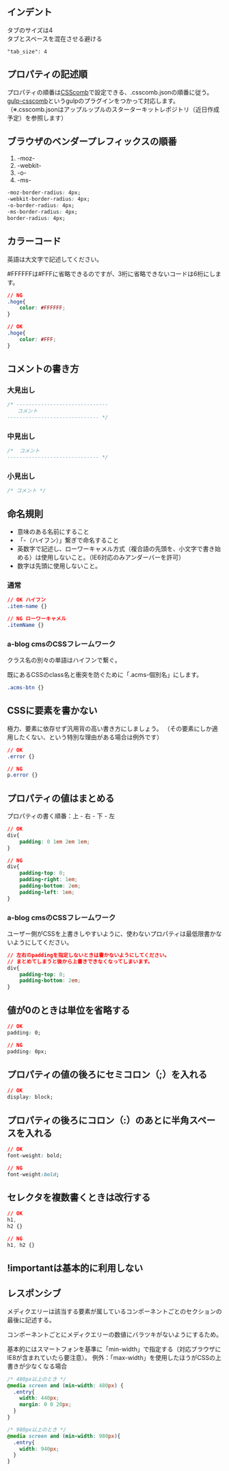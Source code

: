 ## インデント

タブのサイズは4  
タブとスペースを混在させる避ける

```
"tab_size": 4
```

## プロパティの記述順

プロパティの順番は[CSScomb](https://github.com/csscomb/csscomb.js)で設定できる、.csscomb.jsonの順番に従う。
[gulp-csscomb](https://www.npmjs.com/package/gulp-csscomb)というgulpのプラグインをつかって対応します。
（※.csscomb.jsonはアップルップルのスターターキットレポジトリ（近日作成予定）を参照します）

## ブラウザのベンダープレフィックスの順番

1.  -moz-
2.  -webkit-
3.  -o-
4.  -ms-

```css
-moz-border-radius: 4px;
-webkit-border-radius: 4px;
-o-border-radius: 4px;
-ms-border-radius: 4px;
border-radius: 4px;
```

## カラーコード

英語は大文字で記述してください。

\#FFFFFFは#FFFに省略できるのですが、3桁に省略できないコードは6桁にします。  

```css
// NG
.hoge{
    color: #FFFFFF;
}

// OK
.hoge{
    color: #FFF;
}
```

## コメントの書き方

### 大見出し
```css
/* ------------------------------
　　コメント
------------------------------ */
```

### 中見出し
```css
/*  コメント
------------------------------ */
```

### 小見出し
```css
/* コメント */
```

## 命名規則

* 意味のある名前にすること
* 「-（ハイフン）」繋ぎで命名すること
* 英数字で記述し、ローワーキャメル方式（複合語の先頭を、小文字で書き始める）は使用しないこと。（IE6対応のみアンダーバーを許可）
* 数字は先頭に使用しないこと。

### 通常
```css
// OK ハイフン
.item-name {}

// NG ローワーキャメル
.itemName {}
```

### a-blog cmsのCSSフレームワーク

クラス名の別々の単語はハイフンで繋ぐ。

既にあるCSSのclass名と衝突を防ぐために「.acms-個別名」にします。

```css
.acms-btn {}
```

## CSSに要素を書かない

極力、要素に依存せず汎用背の高い書き方にしましょう。
（その要素にしか適用したくない、という特別な理由がある場合は例外です）

```css
// OK
.error {}

// NG
p.error {}
```

## プロパティの値はまとめる

プロパティの書く順番：上 - 右 - 下 - 左

```css
// OK
div{
    padding: 0 1em 2em 1em;
}

// NG
div{
    padding-top: 0;
    padding-right: 1em;
    padding-bottom: 2em;
    padding-left: 1em;
}
```

### a-blog cmsのCSSフレームワーク

ユーザー側がCSSを上書きしやすいように、使わないプロパティは最低限書かないようにしてください。

```css
// 左右のpaddingを指定しないときは書かないようにしてください。
// まとめてしまうと後から上書きできなくなってしまいます。
div{
    padding-top: 0;
    padding-bottom: 2em;
}
```

## 値が0のときは単位を省略する

```css
// OK
padding: 0;

// NG
padding: 0px;
```

## プロパティの値の後ろにセミコロン（;）を入れる

```css
// OK
display: block;
```

## プロパティの後ろにコロン（:）のあとに半角スペースを入れる

```css
// OK
font-weight: bold;

// NG
font-weight:bold;
```

## セレクタを複数書くときは改行する

```css
// OK
h1,
h2 {}

// NG
h1, h2 {}
```

## !importantは基本的に利用しない

## レスポンシブ

メディクエリーは該当する要素が属しているコンポーネントごとのセクションの最後に記述する。

コンポーネントごとにメディクエリーの数値にバラツキがないようにするため。

基本的にはスマートフォンを基準に「min-width」で指定する（対応ブラウザにIE8が含まれていたら要注意）。
例外：「max-width」を使用したほうがCSSの上書きが少なくなる場合

```css
/* 480px以上のとき */
@media screen and (min-width: 480px) {
  .entry{
    width: 440px;
    margin: 0 0 20px;
  }
}

/* 980px以上のとき */
@media screen and (min-width: 980px){
  .entry{
    width: 940px;
  }
}
```
